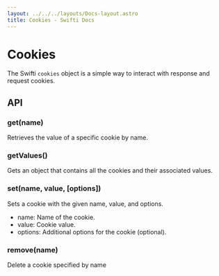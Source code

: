 ```yaml
---
layout: ../../../layouts/Docs-layout.astro
title: Cookies - Swifti Docs
---
```


# Cookies

The Swifti `cookies` object is a simple way to interact with response and request cookies.

## API

### get(name)

Retrieves the value of a specific cookie by name.

### getValues()

Gets an object that contains all the cookies and their associated values.

### set(name, value, [options])

Sets a cookie with the given name, value, and options.

- name: Name of the cookie.
- value: Cookie value.
- options: Additional options for the cookie (optional).

### remove(name)

Delete a cookie specified by name
